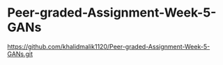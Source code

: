 # Peer-graded-Assignment-Week-5-GANs
https://github.com/khalidmalik1120/Peer-graded-Assignment-Week-5-GANs.git
